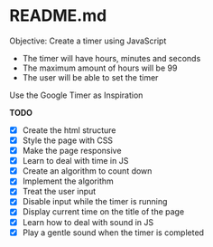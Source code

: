# README.md

Objective: Create a timer using JavaScript

* The timer will have hours, minutes and seconds
* The maximum amount of hours will be 99
* The user will be able to set the timer

Use the Google Timer as Inspiration

**TODO**

- [x] Create the html structure
- [x] Style the page with CSS
- [x] Make the page responsive
- [x] Learn to deal with time in JS
- [x] Create an algorithm to count down
- [x] Implement the algorithm
- [x] Treat the user input
- [x] Disable input while the timer is running
- [x] Display current time on the title of the page
- [x] Learn how to deal with sound in JS
- [x] Play a gentle sound when the timer is completed
